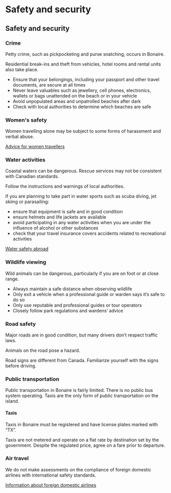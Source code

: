 # Safety and security

## Safety and security

### Crime

Petty crime, such as pickpocketing and purse snatching, occurs in Bonaire.

Residential break-ins and theft from vehicles, hotel rooms and rental units also take place.

* Ensure that your belongings, including your passport and other travel documents, are secure at all times
* Never leave valuables such as jewellery, cell phones, electronics, wallets or bags unattended on the beach or in your vehicle
* Avoid unpopulated areas and unpatrolled beaches after dark
* Check with local authorities to determine which beaches are safe

### Women's safety

Women travelling alone may be subject to some forms of harassment and verbal abuse.

[Advice for women travellers](https://travel.gc.ca/travelling/health-safety/advice-for-women-travellers "Advice for women travellers")

### Water activities

Coastal waters can be dangerous. Rescue services may not be consistent with Canadian standards.

Follow the instructions and warnings of local authorities.

If you are planning to take part in water sports such as scuba diving, jet skiing or parasailing:

* ensure that equipment is safe and in good condition
* ensure helmets and life jackets are available
* avoid participating in any water activities when you are under the influence of alcohol or other substances
* check that your travel insurance covers accidents related to recreational activities

[Water safety abroad](https://travel.gc.ca/travelling/health-safety/water-safety)

### Wildlife viewing

Wild animals can be dangerous, particularly if you are on foot or at close range.

* Always maintain a safe distance when observing wildlife
* Only exit a vehicle when a professional guide or warden says it’s safe to do so
* Only use reputable and professional guides or tour operators
* Closely follow park regulations and wardens’ advice

### Road safety

Major roads are in good condition, but many drivers don’t respect traffic laws.

Animals on the road pose a hazard.

Road signs are different from Canada. Familiarize yourself with the signs before driving.

### Public transportation

Public transportation in Bonaire is fairly limited. There is no public bus system operating. Taxis are the only form of public transportation on the island.

#### Taxis

Taxis in Bonaire must be registered and have license plates marked with “TX”.

Taxis are not metered and operate on a flat rate by destination set by the government. Despite the regulated price, agree on a fare prior to departure.

### Air travel

We do not make assessments on the compliance of foreign domestic airlines with international safety standards.

[Information about foreign domestic airlines](https://travel.gc.ca/air/in-flight-safety#other)